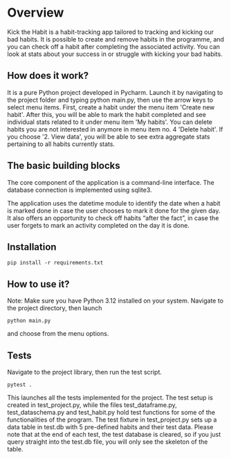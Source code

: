 # Overview

Kick the Habit is a habit-tracking app tailored to tracking and kicking our bad habits. It is possible to create and remove habits in the programme, and you can check off a habit after completing the associated activity. You can look at stats about your success in or struggle with kicking your bad habits.

## How does it work?

It is a pure Python project developed in Pycharm.
Launch it by navigating to the project folder and typing python main.py, then use the arrow keys to select menu items.
First, create a habit under the menu item 'Create new habit'.
After this, you will be able to mark the habit completed and see individual stats related to it under menu item 'My habits'. You can delete habits you are not interested in anymore in menu item no. 4 'Delete habit'. If you choose '2. View data', you will be able to see extra aggregate stats pertaining to all habits currently stats.

## The basic building blocks

The core component of the application is a command-line interface. The database connection is implemented using sqlite3.

The application uses the datetime module to identify the date when a habit is marked done in case the user chooses to mark it done for the given day. It also offers an opportunity to check off habits “after the fact”, in case the user forgets to mark an activity completed on the day it is done.

## Installation

```shell
pip install -r requirements.txt
```

## How to use it?

Note: Make sure you have Python 3.12 installed on your system.
Navigate to the project directory, then launch
```shell
python main.py
```
and choose from the menu options.

## Tests
Navigate to the project library, then run the test script.
```shell
pytest .
```
This launches all the tests implemented for the project.
The test setup is created in test_project.py, while the files test_dataframe.py, test_dataschema.py and test_habit.py hold test functions for some of the functionalities of the program.
The test fixture in test_project.py sets up a data table in test.db with 5 pre-defined habits and their test data.
Please note that at the end of each test, the test database is cleared, so if you just query straight into the test.db file, you will only see the skeleton of the table.